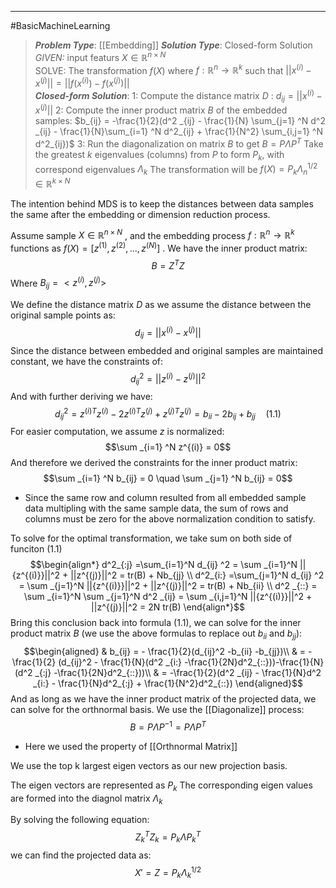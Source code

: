 -----
#BasicMachineLearning 
> ***Problem Type***: [[Embedding]]
> ***Solution Type***:  Closed-form Solution
> *GIVEN:* input featurs $X \in \mathbb{R}^{n \times N}$  
> SOLVE: The transformation $f(X)$ where  $f : \mathbb{R}^n \rightarrow \mathbb{R}^k$ such that $||x^{(i)} - x^{(j)}|| = ||f(x^{(i)}) - f(x^{(j)})||$  
> ***Closed-form Solution***:
> 1: Compute the distance matrix $D$ : $d_{ij} = ||x^{(i)} - x^{(j)}||$
> 2: Compute the inner product matrix $B$ of the embedded samples:
> $b_{ij} = -\frac{1}{2}(d^2 _{ij} - \frac{1}{N} \sum_{j=1} ^N d^2 _{ij} - \frac{1}{N}\sum_{i=1} ^N d^2_{ij} + \frac{1}{N^2} \sum_{i,j=1} ^N d^2_{ij})$
> 3: Run the diagonalization on matrix $B$ to get $B = P\Lambda P^T$ 
>  Take the greatest $k$ eigenvalues (columns) from $P$ to form $P_k$, with correspond eigenvalues $\Lambda_k$
>   The transformation will be $f(X) = P_k \Lambda _n ^{1/2} \in \mathbb{R}^{k \times N}$


The intention behind MDS is to keep the distances between data samples the same after the embedding or dimension reduction process.

Assume sample $X \in \mathbb{R}^{n\times N}$ , and the embedding process $f : \mathbb{R}^n \rightarrow \mathbb{R}^k$ functions as $f(X) = [z^{(1)}, z^{(2)},...,z^{(N)}]$ . We have the inner product matrix:
$$B = Z^TZ$$
Where $B_{ij} = <z^{(i)}, z^{(j)}>$

We define the distance matrix $D$ as we assume the distance between the original sample points as:
$$d_{ij} = ||x^{(i)} - x^{(j)}||$$
Since the distance between embedded and original samples are maintained constant, we have the constraints of:
$$d_{ij}^2 = ||z^{(i)} - z^{(j)}||^2$$
And with further deriving we have:
$$d_{ij}^2 = {z^{(i)}}^T z^{(i)} - 2 {z^{(i)}}^T z^{(j)} +  {z^{(j)}}^T z^{(j)} = b_{ii} - 2b_{ij} + b_{jj} \quad(1.1)$$
For easier computation, we assume $z$ is normalized:
$$\sum _{i=1} ^N z^{(i)} = 0$$
And therefore we derived the constraints for the inner product matrix:
$$\sum _{i=1} ^N b_{ij} = 0 \quad \sum _{j=1} ^N b_{ij} = 0$$
- Since the same row and column resulted from all embedded sample data multipling with the same sample data,  the sum of rows and columns must be zero for the above normalization condition to satisfy.

To solve for the optimal transformation, we take sum on both side of funciton (1.1)
$$\begin{align*}
d^2_{:j} =\sum_{i=1}^N d_{ij} ^2 = \sum _{i=1}^N ||{z^{(i)}}||^2 + ||z^{(j)}||^2 = tr(B) + Nb_{jj} \\
d^2_{i:} =\sum_{j=1}^N d_{ij} ^2 = \sum _{j=1}^N ||{z^{(i)}}||^2 + ||z^{(j)}||^2 = tr(B) + Nb_{ii} \\
d^2 _{::} = \sum _{i=1}^N \sum _{j=1}^N d^2 _{ij} =  \sum _{i,j=1}^N ||{z^{(i)}}||^2 + ||z^{(j)}||^2 = 2N tr(B)
\end{align*}$$
Bring this conclusion back into formula (1.1), we can solve for the inner product matrix $B$ (we use the above formulas to replace out $b_{ii}$ and $b_{jj}$):
$$\begin{aligned}
& b_{ij} = - \frac{1}{2}(d_{ij}^2 -b_{ii} -b_{jj})\\
& = - \frac{1}{2} (d_{ij}^2 - \frac{1}{N}(d^2 _{i:} -\frac{1}{2N}d^2_{::}))-\frac{1}{N} (d^2 _{:j} -\frac{1}{2N}d^2_{::}))\\
& = -\frac{1}{2}(d^2 _{ij} - \frac{1}{N}d^2 _{i:} - \frac{1}{N}d^2_{:j} + \frac{1}{N^2}d^2_{::})
\end{aligned}$$
And as long as we have the inner product matrix of the projected data, we can solve for the orthnormal basis. We use the [[Diagonalize]] process:
$$B = P \Lambda P^{-1} = P\Lambda P^T$$
- Here we used the property of [[Orthnormal Matrix]]

We use the top k largest eigen vectors as our new projection basis. 

The eigen vectors are represented as $P_k$
The corresponding eigen values are formed into the diagnol matrix $\Lambda_k$

By solving the following equation:
$$Z_k^TZ_k = P_k\Lambda P_k^{T}$$
we can find the projected data as:
$$X' = Z = P_k\Lambda _k ^{1/2} $$
